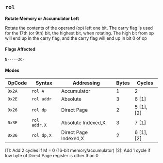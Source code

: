 
## `rol`

**Rotate Memory or Accumulator Left**

Rotate the contents of the operand (op) left one bit. The carry flag is used for the 17th (or 9th) bit, the highest bit, when rotating. The high bit from op will end up in the carry flag, and the carry flag will end up in bit 0 of op

#### Flags Affected

```
N-----ZC-
```

#### Modes

| OpCode | Syntax       | Addressing            | Bytes | Cycles     |
|--------|--------------|-----------------------|-------|------------|
| `0x2A` | `rol A`      | Accumulator           | 1     | 2          |
| `0x2E` | `rol addr`   | Absolute              | 3     | 6 [1]      |
| `0x26` | `rol dp`     | Direct Page           | 2     | 5 [1], [2] |
| `0x3E` | `rol addr,X` | Absolute Indexed,X    | 3     | 7 [1]      |
| `0x36` | `rol dp,X`   | Direct Page Indexed,X | 2     | 6 [1], [2] |

[1]: Add 2 cycles if M = 0 (16-bit memory/accumulator)
[2]: Add 1 cycle if low byte of Direct Page register is other than 0
